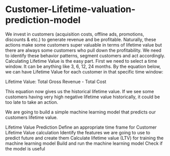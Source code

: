 # Customer-Lifetime-valuation-prediction-model

We invest in customers (acquisition costs, offline ads, promotions, discounts & etc.) to generate revenue and be profitable. Naturally, these actions make some customers super valuable in terms of lifetime value but there are always some customers who pull down the profitability. We need to identify these behavior patterns, segment customers and act accordingly. Calculating Lifetime Value is the easy part. First we need to select a time window. It can be anything like 3, 6, 12, 24 months. By the equation below, we can have Lifetime Value for each customer in that specific time window:

Lifetime Value: Total Gross Revenue - Total Cost

This equation now gives us the historical lifetime value. If we see some customers having very high negative lifetime value historically, it could be too late to take an action.

We are going to build a simple machine learning model that predicts our customers lifetime value.

Lifetime Value Prediction
Define an appropriate time frame for Customer Lifetime Value calculation
Identify the features we are going to use to predict future and create them
Calculate lifetime value (LTV) for training the machine learning model
Build and run the machine learning model
Check if the model is useful
